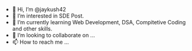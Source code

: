 - 👋 Hi, I’m @jaykush42
- 👀 I’m interested in SDE Post.
- 🌱 I’m currently learning Web Development, DSA, Compitetive Coding and other skills.
- 💞️ I’m looking to collaborate on ...
- 📫 How to reach me ...

<!---
jaykush42/jaykush42 is a ✨ special ✨ repository because its `README.md` (this file) appears on your GitHub profile.
You can click the Preview link to take a look at your changes.
--->
